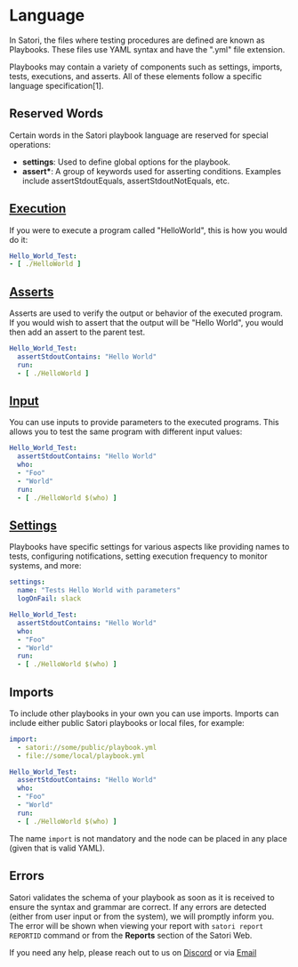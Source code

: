 # Language

In Satori, the files where testing procedures are defined are known as Playbooks. These files use YAML syntax and have the ".yml" file extension.

Playbooks may contain a variety of components such as settings, imports, tests, executions, and asserts. All of these elements follow a specific language specification[1].

## Reserved Words

Certain words in the Satori playbook language are reserved for special operations:

- **settings**: Used to define global options for the playbook.
- **assert\***: A group of keywords used for asserting conditions. Examples include assertStdoutEquals, assertStdoutNotEquals, etc.

## [Execution](execution.md)

If you were to execute a program called "HelloWorld", this is how you would do it:

```yml
Hello_World_Test:
- [ ./HelloWorld ]
```

## [Asserts](asserts.md)

Asserts are used to verify the output or behavior of the executed program. If you would wish to assert that the output will be "Hello World", you would then add an assert to the parent test.

```yml
Hello_World_Test:
  assertStdoutContains: "Hello World"
  run:
  - [ ./HelloWorld ]
```

## [Input](inputs.md)

You can use inputs to provide parameters to the executed programs. This allows you to test the same program with different input values:

```yml
Hello_World_Test:
  assertStdoutContains: "Hello World"
  who:
  - "Foo"
  - "World"
  run:
  - [ ./HelloWorld $(who) ]
```

## [Settings](settings.md)

Playbooks have specific settings for various aspects like providing names to tests, configuring notifications, setting execution frequency to monitor systems, and more:

```yml
settings:
  name: "Tests Hello World with parameters"
  logOnFail: slack

Hello_World_Test:
  assertStdoutContains: "Hello World"
  who:
  - "Foo"
  - "World"
  run:
  - [ ./HelloWorld $(who) ]
```

## Imports

To include other playbooks in your own you can use imports. Imports can include either public Satori playbooks or local files, for example:

```yml
import:
  - satori://some/public/playbook.yml
  - file://some/local/playbook.yml

Hello_World_Test:
  assertStdoutContains: "Hello World"
  who:
  - "Foo"
  - "World"
  run:
  - [ ./HelloWorld $(who) ]
```

The name `import` is not mandatory and the node can be placed in any place (given that is valid YAML).

## Errors

Satori validates the schema of your playbook as soon as it is received to ensure the syntax and grammar are correct. If any errors are detected (either from user input or from the system), we will promptly inform you. The error will be shown when viewing your report with `satori report REPORTID` command or from the **Reports** section of the Satori Web.

If you need any help, please reach out to us on [Discord](https://discord.gg/F6Uzz7fc2s) or via [Email](mailto:support@satori-ci.com)

